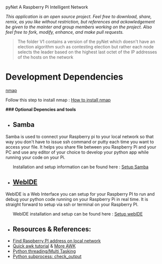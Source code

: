 pyNet A Raspberry Pi Intelligent Network

_This application is an open source project. Feel free to download, share, remix, as you like without restriction, but references and ackowledgement be given to the mainter and group members working on the project. Also feel free to fork, modify, enhance, and make pull requests._

> The folder V1 contains a version of the pyNet which doesn't have an election algorithm such as contesting election but rather each node selects the leader based on the highest last octet of the IP addresses of the hosts on the network


# Development Dependencies

[nmap](https://nmap.org/)

Follow this step to install nmap : [How to install nmap](https://www.raspberrypi.org/documentation/remote-access/ip-address.md)


__### Optional Depencies and tools__

- ## Samba
Samba is used to connect your Raspberry pi to your local network so that way you don't have to issue ssh command or putty each time you want to access your file. It helps you share file between you Raspberry Pi and your PC and use any editor of your choice to develop your python app while running your code on your Pi.

&nbsp;&nbsp;&nbsp;&nbsp;&nbsp; Installation and setup information can be found here : [Setup Samba](https://www.youtube.com/watch?v=iQwWEsuRWUw)

- ## [WebIDE](https://learn.adafruit.com/webide/overview)
WebIDE is a Web Interface you can setup for your Raspberry PI to run and debug your python code running on your Raspberry Pi in real time.
It is straight forward to setup via ssh or terminal on your Raspberry PI.

&nbsp;&nbsp;&nbsp;&nbsp;&nbsp; WebIDE installation and setup can be found here : [Setup webIDE](https://learn.adafruit.com/webide/installation)


- ## Resources & References:
- [Find Raspberry PI address on local network](https://raspberrypi.stackexchange.com/questions/13936/find-raspberry-pi-address-on-local-network/31324)
- [Quick awk tutorial](https://www.youtube.com/watch?v=az6vd0tGhJI&t=402s) & [More AWK](https://www.youtube.com/watch?v=fCw-xf31M_s&t=202s)
- [Python threading/Multi Tasking](https://www.youtube.com/watch?v=EvbA3qVMGaw&t=166s)
- [Python subprocess: check_output](https://www.youtube.com/watch?v=jq3uTixxrns)



